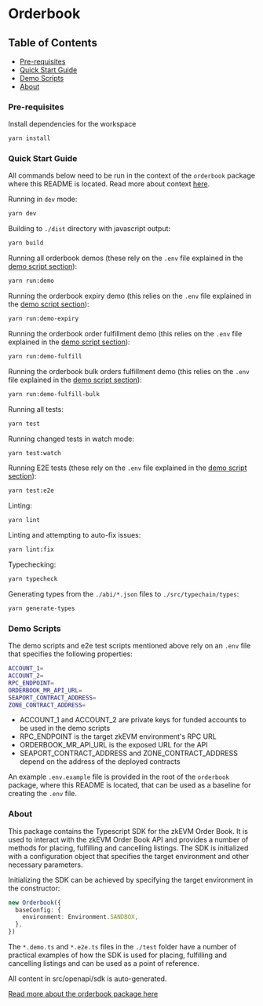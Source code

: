 # Orderbook

## Table of Contents

- [Pre-requisites](#pre-requisites)
- [Quick Start Guide](#quick-start-guide)
- [Demo Scripts](#demo-scripts)
- [About](#about)

### Pre-requisites

Install dependencies for the workspace

```bash
yarn install
```

### Quick Start Guide

All commands below need to be run in the context of the `orderbook` package where this README is located. Read more about context [here](../../README.md#context).

Running in `dev` mode:

```bash
yarn dev
```

Building to `./dist` directory with javascript output:

```bash
yarn build
```

Running all orderbook demos (these rely on the `.env` file explained in the [demo script section](#demo-scripts)):

```bash
yarn run:demo
```

Running the orderbook expiry demo (this relies on the `.env` file explained in the [demo script section](#demo-scripts)):

```bash
yarn run:demo-expiry
```

Running the orderbook order fulfillment demo (this relies on the `.env` file explained in the [demo script section](#demo-scripts)):

```bash
yarn run:demo-fulfill
```

Running the orderbook bulk orders fulfillment demo (this relies on the `.env` file explained in the [demo script section](#demo-scripts)):

```bash
yarn run:demo-fulfill-bulk
```

Running all tests:

```bash
yarn test
```

Running changed tests in watch mode:

```bash
yarn test:watch
```

Running E2E tests (these rely on the `.env` file explained in the [demo script section](#demo-scripts)):

```bash
yarn test:e2e
```

Linting:

```bash
yarn lint
```

Linting and attempting to auto-fix issues:

```bash
yarn lint:fix
```

Typechecking:

```bash
yarn typecheck
```

Generating types from the `./abi/*.json` files to `./src/typechain/types`:

```bash
yarn generate-types
```

### Demo Scripts

The demo scripts and e2e test scripts mentioned above rely on an `.env` file that specifies the following properties:

```bash
ACCOUNT_1=
ACCOUNT_2=
RPC_ENDPOINT=
ORDERBOOK_MR_API_URL=
SEAPORT_CONTRACT_ADDRESS=
ZONE_CONTRACT_ADDRESS=
```

* ACCOUNT_1 and ACCOUNT_2 are private keys for funded accounts to be used in the demo scripts
* RPC_ENDPOINT is the target zkEVM environment's RPC URL
* ORDERBOOK_MR_API_URL is the exposed URL for the API
* SEAPORT_CONTRACT_ADDRESS and ZONE_CONTRACT_ADDRESS depend on the address of the deployed contracts

An example `.env.example` file is provided in the root of the `orderbook` package, where this README is located, that can be used as a baseline for creating the `.env` file.

### About

This package contains the Typescript SDK for the zkEVM Order Book. It is used to interact with the zkEVM Order Book API and provides a number of methods for placing, fulfilling and cancelling listings. The SDK is initialized with a configuration object that specifies the target environment and other necessary parameters.

Initializing the SDK can be achieved by specifying the target environment in the constructor:

```typescript
new Orderbook({
  baseConfig: {
    environment: Environment.SANDBOX,
  },
})
```

The `*.demo.ts` and `*.e2e.ts` files in the `./test` folder have a number of practical examples of how the SDK is used for placing, fulfilling and cancelling listings and can be used as a point of reference. 

All content in src/openapi/sdk is auto-generated.

[Read more about the orderbook package here](../../README.md#orderbook)
